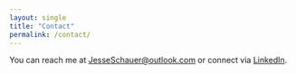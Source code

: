 ```yaml
---
layout: single
title: "Contact"
permalink: /contact/
---
```


You can reach me at [JesseSchauer@outlook.com](mailto:JesseSchauer@outlook.com) or connect via [LinkedIn](https://www.linkedin.com/in/jesse-schauer/).
